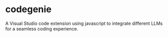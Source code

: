# codegenie
A Visual Studio code extension using javascript to integrate different LLMs for a seamless coding experience.
